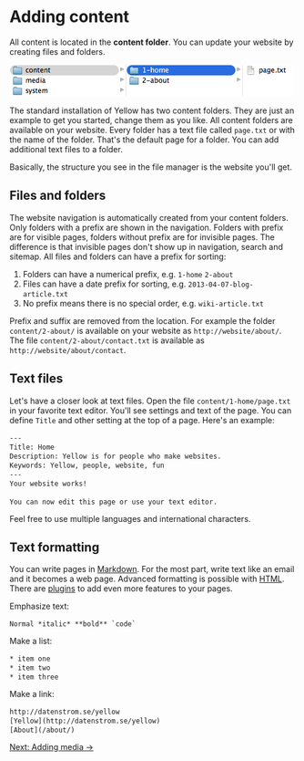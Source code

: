 Adding content
==============
All content is located in the **content folder**. You can update your website by creating files and folders.

![Screenshot](content-screenshot.png?raw=true)

The standard installation of Yellow has two content folders. They are just an example to get you started, change them as you like. All content folders are available on your website. Every folder has a text file called `page.txt` or with the name of the folder. That's the default page for a folder. You can add additional text files to a folder.

Basically, the structure you see in the file manager is the website you'll get.

Files and folders
-----------------
The website navigation is automatically created from your content folders. Only folders with a prefix are shown in the navigation. Folders with prefix are for visible pages, folders without prefix are for invisible pages. The difference is that invisible pages don't show up in navigation, search and sitemap. All files and folders can have a prefix for sorting:

1. Folders can have a numerical prefix, e.g. `1-home` `2-about`
2. Files can have a date prefix for sorting, e.g. `2013-04-07-blog-article.txt`
3. No prefix means there is no special order, e.g. `wiki-article.txt`

Prefix and suffix are removed from the location. For example the folder `content/2-about/` is available on your website as `http://website/about/`. The file `content/2-about/contact.txt` is available as `http://website/about/contact`. 

Text files
----------
Let's have a closer look at text files. Open the file `content/1-home/page.txt` in your favorite text editor. You'll see settings and text of the page. You can define `Title` and other setting at the top of a page. Here's an example:

    ---
    Title: Home
    Description: Yellow is for people who make websites.
    Keywords: Yellow, people, website, fun
    ---
    Your website works!
    
    You can now edit this page or use your text editor.

Feel free to use multiple languages and international characters.

Text formatting
---------------
You can write pages in [Markdown](http://en.wikipedia.org/wiki/Markdown). For the most part, write text like an email and it becomes a web page. Advanced formatting is possible with [HTML](http://en.wikipedia.org/wiki/HTML). There are [plugins](https://github.com/markseu/yellowcms-extensions/tree/master/plugins) to add even more features to your pages.

Emphasize text:

    Normal *italic* **bold** `code`

Make a list:

    * item one
    * item two
    * item three

Make a link:

    http://datenstrom.se/yellow
    [Yellow](http://datenstrom.se/yellow)
    [About](/about/)

[Next: Adding media →](media.md)